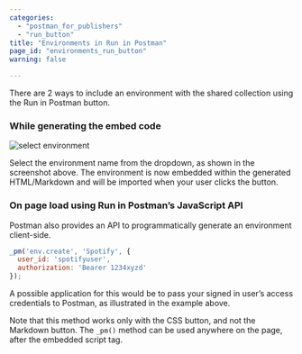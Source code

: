 ```yaml
---
categories:
  - "postman_for_publishers"
  - "run_button"
title: "Environments in Run in Postman"
page_id: "environments_run_button"
warning: false

---
```


There are 2 ways to include an environment with the shared collection using the Run in Postman button.

### While generating the embed code

![select environment](https://www.getpostman.com/img/v2/docs/environments/share_select_env.png)

Select the environment name from the dropdown, as shown in the screenshot above. The environment is now embedded within the generated HTML/Markdown and will be imported when your user clicks the button.

### On page load using Run in Postman’s JavaScript API

Postman also provides an API to programmatically generate an environment client-side.

```javascript
_pm('env.create', 'Spotify', {
  user_id: 'spotifyuser',
  authorization: 'Bearer 1234xyzd'
});
```

A possible application for this would be to pass your signed in user’s access credentials to Postman, as illustrated in the example above.

Note that this method works only with the CSS button, and not the Markdown button. The `_pm()` method can be used anywhere on the page, after the embedded script tag.
